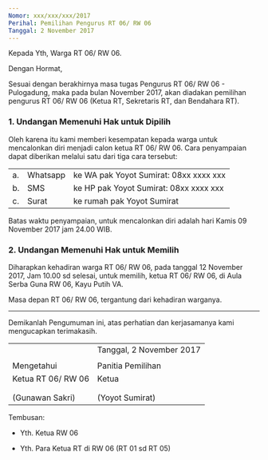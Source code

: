 ```yaml
---
Nomor: xxx/xxx/xxx/2017
Perihal: Pemilihan Pengurus RT 06/ RW 06
Tanggal: 2 November 2017
---
```


Kepada Yth, Warga RT 06/ RW 06.

Dengan Hormat,

Sesuai dengan berakhirnya masa tugas Pengurus RT 06/ RW 06 - Pulogadung, maka pada bulan November 2017, akan diadakan pemilihan pengurus RT 06/ RW 06 (Ketua RT, Sekretaris RT, dan Bendahara RT).

### 1. Undangan Memenuhi Hak untuk Dipilih

Oleh karena itu kami memberi kesempatan kepada warga untuk mencalonkan diri menjadi calon ketua RT 06/ RW 06. Cara penyampaian dapat diberikan melalui satu dari tiga cara tersebut:

|    |          |                                        |
| -- | -------- | -------------------------------------- |
| a. | Whatsapp | ke WA pak Yoyot Sumirat: 08xx xxxx xxx |
| b. | SMS      | ke HP pak Yoyot Sumirat: 08xx xxxx xxx |
| c. | Surat    | ke rumah pak Yoyot Sumirat             |

Batas waktu penyampaian, untuk mencalonkan diri adalah hari Kamis 09 November 2017 jam 24.00 WIB.

### 2. Undangan Memenuhi Hak untuk Memilih

Diharapkan kehadiran warga RT 06/ RW 06, pada tanggal 12 November 2017, Jam 10.00 sd selesai, untuk memilih, ketua RT 06/ RW 06, di Aula Serba Guna RW 06, Kayu Putih VA.

Masa depan RT 06/ RW 06, tergantung dari kehadiran warganya.

-- -- --

Demikanlah Pengumuman ini, atas perhatian dan kerjasamanya kami mengucapkan terimakasih.

|                          |                          |
| ------------------------ | ------------------------ |
|                          | Tanggal, 2 November 2017 |
|                          |                          |
| Mengetahui               | Panitia Pemilihan        |
| Ketua RT 06/ RW 06       | Ketua                    |
|                          |                          |
|                          |                          |
| (Gunawan Sakri)          | (Yoyot Sumirat)          |


Tembusan:

*	Yth. Ketua RW 06

*	Yth. Para Ketua RT di RW 06 (RT 01 sd RT 05)
